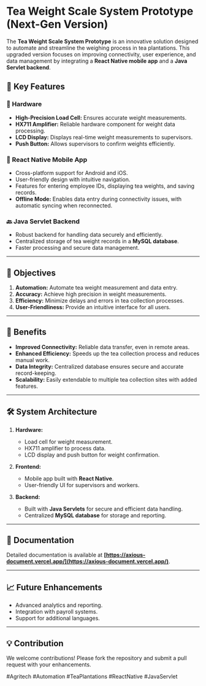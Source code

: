 
# Tea Weight Scale System Prototype (Next-Gen Version)

The **Tea Weight Scale System Prototype** is an innovative solution designed to automate and streamline the weighing process in tea plantations. This upgraded version focuses on improving connectivity, user experience, and data management by integrating a **React Native mobile app** and a **Java Servlet backend**.

## 📌 Key Features

### 🔧 Hardware
- **High-Precision Load Cell:** Ensures accurate weight measurements.
- **HX711 Amplifier:** Reliable hardware component for weight data processing.
- **LCD Display:** Displays real-time weight measurements to supervisors.
- **Push Button:** Allows supervisors to confirm weights efficiently.

### 📱 React Native Mobile App
- Cross-platform support for Android and iOS.
- User-friendly design with intuitive navigation.
- Features for entering employee IDs, displaying tea weights, and saving records.
- **Offline Mode:** Enables data entry during connectivity issues, with automatic syncing when reconnected.

### 🔙 Java Servlet Backend
- Robust backend for handling data securely and efficiently.
- Centralized storage of tea weight records in a **MySQL database**.
- Faster processing and secure data management.

---

## 🎯 Objectives
1. **Automation:** Automate tea weight measurement and data entry.
2. **Accuracy:** Achieve high precision in weight measurements.
3. **Efficiency:** Minimize delays and errors in tea collection processes.
4. **User-Friendliness:** Provide an intuitive interface for all users.

---

## 🚀 Benefits
- **Improved Connectivity:** Reliable data transfer, even in remote areas.
- **Enhanced Efficiency:** Speeds up the tea collection process and reduces manual work.
- **Data Integrity:** Centralized database ensures secure and accurate record-keeping.
- **Scalability:** Easily extendable to multiple tea collection sites with added features.

---

## 🛠️ System Architecture

1. **Hardware:**
   - Load cell for weight measurement.
   - HX711 amplifier to process data.
   - LCD display and push button for weight confirmation.

2. **Frontend:**
   - Mobile app built with **React Native**.
   - User-friendly UI for supervisors and workers.

3. **Backend:**
   - Built with **Java Servlets** for secure and efficient data handling.
   - Centralized **MySQL database** for storage and reporting.


---

## 📄 Documentation
Detailed documentation is available at **[https://axious-document.vercel.app/](https://axious-document.vercel.app/)**.

---

## 📈 Future Enhancements
- Advanced analytics and reporting.
- Integration with payroll systems.
- Support for additional languages.

---

## 💡 Contribution
We welcome contributions! Please fork the repository and submit a pull request with your enhancements.



#Agritech #Automation #TeaPlantations #ReactNative #JavaServlet
``` 
